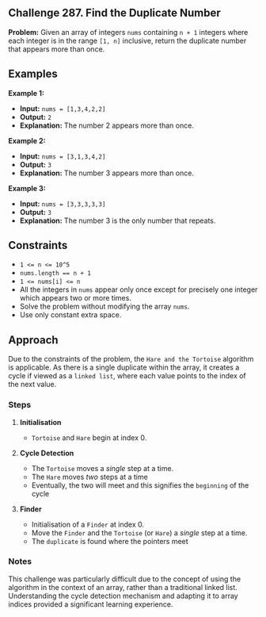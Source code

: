 ## Challenge 287. Find the Duplicate Number

**Problem:** Given an array of integers `nums` containing `n + 1` integers where each integer is in the range `[1, n]` inclusive, return the duplicate number that appears more than once.

## Examples

**Example 1:**

- **Input:** `nums = [1,3,4,2,2]`
- **Output:** `2`
- **Explanation:** The number 2 appears more than once.

**Example 2:**

- **Input:** `nums = [3,1,3,4,2]`
- **Output:** `3`
- **Explanation:** The number 3 appears more than once.

**Example 3:**

- **Input:** `nums = [3,3,3,3,3]`
- **Output:** `3`
- **Explanation:** The number 3 is the only number that repeats.

## Constraints

- `1 <= n <= 10^5`
- `nums.length == n + 1`
- `1 <= nums[i] <= n`
- All the integers in `nums` appear only once except for precisely one integer which appears two or more times.
- Solve the problem without modifying the array `nums`.
- Use only constant extra space.

## Approach

Due to the constraints of the problem, the `Hare and the Tortoise` algorithm is applicable. As there is a single duplicate within the array, it creates a cycle if viewed as a `linked list`, where each value points to the index of the next value.

### Steps

1. **Initialisation**
   - `Tortoise` and `Hare` begin at index 0.
  
2. **Cycle Detection**
   - The `Tortoise` moves a *single* step at a time.
   - The `Hare` moves *two* steps at a time
   - Eventually, the two will meet and this signifies the `beginning` of the cycle

3. **Finder**
   - Initialisation of a `Finder` at index 0.
   - Move the `Finder` and the `Tortoise` (or `Hare`) a *single* step at a time.
   - The `duplicate` is found where the pointers meet

### Notes 

This challenge was particularly difficult due to the concept of using the algorithm in the context of an array, rather than a traditional linked list. Understanding the cycle detection mechanism and adapting it to array indices provided a significant learning experience.


